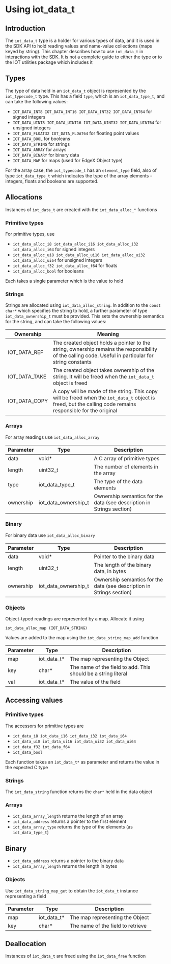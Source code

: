 # Using iot_data_t

## Introduction

The `iot_data_t` type is a holder for various types of data, and it is used in the SDK API to hold reading values and name-value collections (maps keyed by string). This chapter describes how to use `iot_data_t` in interactions with the SDK. It is not a complete guide to either the type or to the IOT utilities package which includes it

## Types

The type of data held in an `iot_data_t` object is represented by the `iot_typecode_t` type. This has a field `type`, which is an `iot_data_type_t`, and can take the following values:

- `IOT_DATA_INT8 IOT_DATA_INT16 IOT_DATA_INT32 IOT_DATA_INT64` for signed integers
- `IOT_DATA_UINT8 IOT_DATA_UINT16 IOT_DATA_UINT32 IOT_DATA_UINT64` for unsigned integers
- `IOT_DATA_FLOAT32 IOT_DATA_FLOAT64` for floating point values
- `IOT_DATA_BOOL` for booleans
- `IOT_DATA_STRING` for strings
- `IOT_DATA_ARRAY` for arrays
- `IOT_DATA_BINARY` for binary data
- `IOT_DATA_MAP` for maps (used for EdgeX Object type)

For the array case, the `iot_typecode_t` has an `element_type` field, also of type `iot_data_type_t` which indicates the type of the array elements - integers, floats and booleans are supported.

## Allocations

Instances of `iot_data_t` are created with the `iot_data_alloc_*` functions

### Primitive types

For primitive types, use

- `iot_data_alloc_i8 iot_data_alloc_i16 iot_data_alloc_i32 iot_data_alloc_i64` for signed integers
- `iot_data_alloc_ui8 iot_data_alloc_ui16 iot_data_alloc_ui32 iot_data_alloc_ui64` for unsigned integers
- `iot_data_alloc_f32 iot_data_alloc_f64` for floats
- `iot_data_alloc_bool` for booleans

Each takes a single parameter which is the value to hold

### Strings

Strings are allocated using `iot_data_alloc_string`. In addition to the `const char*` which specifies the string to hold, a further parameter of type `iot_data_ownership_t` must be provided. This sets the ownership semantics for the string, and can take the following values:

Ownership | Meaning
----------|--------
IOT_DATA_REF | The created object holds a pointer to the string, ownership remains the responsibility of the calling code. Useful in particular for string constants
IOT_DATA_TAKE | The created object takes ownership of the string. It will be freed when the `iot_data_t` object is freed
IOT_DATA_COPY | A copy will be made of the string. This copy will be freed when the `iot_data_t` object is freed, but the calling code remains responsible for the original

### Arrays

For array readings use `iot_data_alloc_array`

Parameter | Type | Description
----------|------|------------
data | void* | A C array of primitive types
length | uint32_t | The number of elements in the array
type | iot_data_type_t | The type of the data elements
ownership | iot_data_ownership_t | Ownership semantics for the data (see description in Strings section)

### Binary

For binary data use `iot_data_alloc_binary`

Parameter | Type | Description
----------|------|------------
data | void* | Pointer to the binary data
length | uint32_t | The length of the binary data, in bytes
ownership | iot_data_ownership_t | Ownership semantics for the data (see description in Strings section)

### Objects

Object-typed readings are represented by a map. Allocate it using

`iot_data_alloc_map (IOT_DATA_STRING)`

Values are added to the map using the `iot_data_string_map_add` function

Parameter | Type | Description
----------|------|------------
map | iot_data_t* | The map representing the Object
key | char* | The name of the field to add. This should be a string literal
val | iot_data_t* | The value of the field

## Accessing values

### Primitive types

The accessors for primitive types are

- `iot_data_i8 iot_data_i16 iot_data_i32 iot_data_i64`
- `iot_data_ui8 iot_data_ui16 iot_data_ui32 iot_data_ui64`
- `iot_data_f32 iot_data_f64`
- `iot_data_bool`

Each function takes an `iot_data_t*` as parameter and returns the value in the expected C type

### Strings

The `iot_data_string` function returns the `char*` held in the data object

### Arrays

- `iot_data_array_length` returns the length of an array
- `iot_data_address` returns a pointer to the first element
- `iot_data_array_type` returns the type of the elements (as `iot_data_type_t`)


## Binary

- `iot_data_address` returns a pointer to the binary data
- `iot_data_array_length` returns the length in bytes

### Objects

Use `iot_data_string_map_get` to obtain the `iot_data_t` instance representing a field

Parameter | Type | Description
----------|------|------------
map | iot_data_t* | The map representing the Object
key | char* | The name of the field to retrieve

## Deallocation

Instances of `iot_data_t` are freed using the `iot_data_free` function

